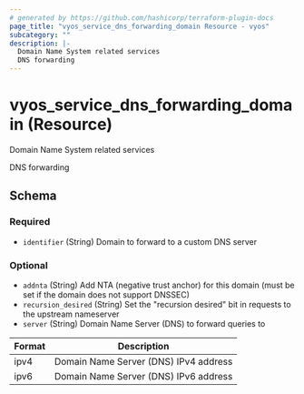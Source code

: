```yaml
---
# generated by https://github.com/hashicorp/terraform-plugin-docs
page_title: "vyos_service_dns_forwarding_domain Resource - vyos"
subcategory: ""
description: |-
  Domain Name System related services
  DNS forwarding
---
```


# vyos_service_dns_forwarding_domain (Resource)

Domain Name System related services

DNS forwarding



<!-- schema generated by tfplugindocs -->
## Schema

### Required

- `identifier` (String) Domain to forward to a custom DNS server

### Optional

- `addnta` (String) Add NTA (negative trust anchor) for this domain (must be set if the domain does not support DNSSEC)
- `recursion_desired` (String) Set the "recursion desired" bit in requests to the upstream nameserver
- `server` (String) Domain Name Server (DNS) to forward queries to

|  Format  |  Description  |
|----------|---------------|
|  ipv4  |  Domain Name Server (DNS) IPv4 address  |
|  ipv6  |  Domain Name Server (DNS) IPv6 address  |

